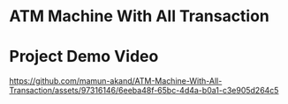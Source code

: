 # ATM Machine With All Transaction
# Project Demo Video 
https://github.com/mamun-akand/ATM-Machine-With-All-Transaction/assets/97316146/6eeba48f-65bc-4d4a-b0a1-c3e905d264c5
